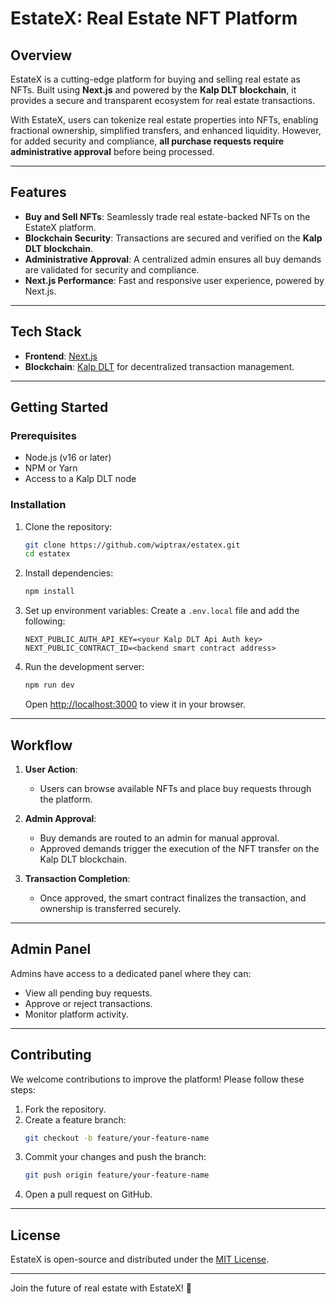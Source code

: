 # EstateX: Real Estate NFT Platform

## Overview

EstateX is a cutting-edge platform for buying and selling real estate as NFTs. Built using **Next.js** and powered by the **Kalp DLT blockchain**, it provides a secure and transparent ecosystem for real estate transactions. 

With EstateX, users can tokenize real estate properties into NFTs, enabling fractional ownership, simplified transfers, and enhanced liquidity. However, for added security and compliance, **all purchase requests require administrative approval** before being processed.

---

## Features

- **Buy and Sell NFTs**: Seamlessly trade real estate-backed NFTs on the EstateX platform.
- **Blockchain Security**: Transactions are secured and verified on the **Kalp DLT blockchain**.
- **Administrative Approval**: A centralized admin ensures all buy demands are validated for security and compliance.
- **Next.js Performance**: Fast and responsive user experience, powered by Next.js.

---

## Tech Stack

- **Frontend**: [Next.js](https://nextjs.org/)
- **Blockchain**: [Kalp DLT](https://kalp.studio/) for decentralized transaction management.

---

## Getting Started

### Prerequisites

- Node.js (v16 or later)
- NPM or Yarn
- Access to a Kalp DLT node

### Installation

1. Clone the repository:
   ```bash
   git clone https://github.com/wiptrax/estatex.git
   cd estatex
   ```

2. Install dependencies:
   ```bash
   npm install
   ```

3. Set up environment variables:
   Create a `.env.local` file and add the following:
   ```env
   NEXT_PUBLIC_AUTH_API_KEY=<your Kalp DLT Api Auth key>
   NEXT_PUBLIC_CONTRACT_ID=<backend smart contract address>
   ```

4. Run the development server:
   ```bash
   npm run dev
   ```

   Open [http://localhost:3000](http://localhost:3000) to view it in your browser.

---

## Workflow

1. **User Action**:
   - Users can browse available NFTs and place buy requests through the platform.

2. **Admin Approval**:
   - Buy demands are routed to an admin for manual approval. 
   - Approved demands trigger the execution of the NFT transfer on the Kalp DLT blockchain.

3. **Transaction Completion**:
   - Once approved, the smart contract finalizes the transaction, and ownership is transferred securely.

---

## Admin Panel

Admins have access to a dedicated panel where they can:
- View all pending buy requests.
- Approve or reject transactions.
- Monitor platform activity.

---

## Contributing

We welcome contributions to improve the platform! Please follow these steps:

1. Fork the repository.
2. Create a feature branch:
   ```bash
   git checkout -b feature/your-feature-name
   ```
3. Commit your changes and push the branch:
   ```bash
   git push origin feature/your-feature-name
   ```
4. Open a pull request on GitHub.

---

## License

EstateX is open-source and distributed under the [MIT License](LICENSE).

---

Join the future of real estate with EstateX! 🚀